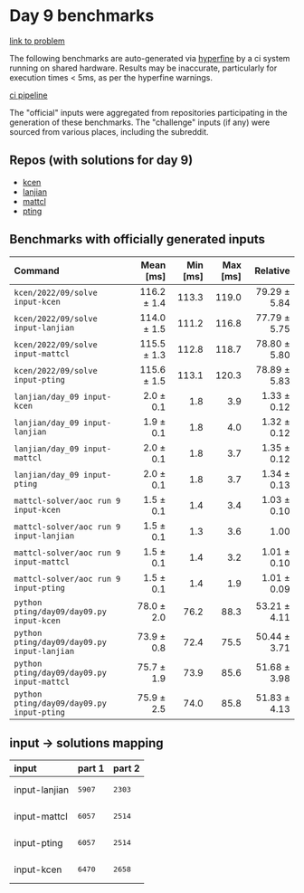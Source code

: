 # Day 9 benchmarks

[link to problem](http://adventofcode.com/2022/day/9)

The following benchmarks are auto-generated via [hyperfine](https://github.com/sharkdp/hyperfine) by a ci system running on shared hardware. Results may be inaccurate, particularly for execution times < 5ms, as per the hyperfine warnings.

[ci pipeline](http://ci.papercode.net:8080/teams/aoc2022/pipelines/aoc-compare-2022)

The "official" inputs were aggregated from repositories participating in the generation of these benchmarks. The "challenge" inputs (if any) were sourced from various places, including the subreddit.

## Repos (with solutions for day 9)


- [kcen](https://github.com/kcen/AdventOfCode)
- [lanjian](https://github.com/LanJian/aoc-2022)
- [mattcl](https://github.com/mattcl/aoc2022)
- [pting](https://github.com/pting/aoc2022)

## Benchmarks with officially generated inputs
| Command | Mean [ms] | Min [ms] | Max [ms] | Relative |
|:---|---:|---:|---:|---:|
| `kcen/2022/09/solve input-kcen` | 116.2 ± 1.4 | 113.3 | 119.0 | 79.29 ± 5.84 |
| `kcen/2022/09/solve input-lanjian` | 114.0 ± 1.5 | 111.2 | 116.8 | 77.79 ± 5.75 |
| `kcen/2022/09/solve input-mattcl` | 115.5 ± 1.3 | 112.8 | 118.7 | 78.80 ± 5.80 |
| `kcen/2022/09/solve input-pting` | 115.6 ± 1.5 | 113.1 | 120.3 | 78.89 ± 5.83 |
| `lanjian/day_09 input-kcen` | 2.0 ± 0.1 | 1.8 | 3.9 | 1.33 ± 0.12 |
| `lanjian/day_09 input-lanjian` | 1.9 ± 0.1 | 1.8 | 4.0 | 1.32 ± 0.12 |
| `lanjian/day_09 input-mattcl` | 2.0 ± 0.1 | 1.8 | 3.7 | 1.35 ± 0.12 |
| `lanjian/day_09 input-pting` | 2.0 ± 0.1 | 1.8 | 3.7 | 1.34 ± 0.13 |
| `mattcl-solver/aoc run 9 input-kcen` | 1.5 ± 0.1 | 1.4 | 3.4 | 1.03 ± 0.10 |
| `mattcl-solver/aoc run 9 input-lanjian` | 1.5 ± 0.1 | 1.3 | 3.6 | 1.00 |
| `mattcl-solver/aoc run 9 input-mattcl` | 1.5 ± 0.1 | 1.4 | 3.2 | 1.01 ± 0.10 |
| `mattcl-solver/aoc run 9 input-pting` | 1.5 ± 0.1 | 1.4 | 1.9 | 1.01 ± 0.09 |
| `python pting/day09/day09.py input-kcen` | 78.0 ± 2.0 | 76.2 | 88.3 | 53.21 ± 4.11 |
| `python pting/day09/day09.py input-lanjian` | 73.9 ± 0.8 | 72.4 | 75.5 | 50.44 ± 3.71 |
| `python pting/day09/day09.py input-mattcl` | 75.7 ± 1.9 | 73.9 | 85.6 | 51.68 ± 3.98 |
| `python pting/day09/day09.py input-pting` | 75.9 ± 2.5 | 74.0 | 85.8 | 51.83 ± 4.13 |

## input -> solutions mapping
|input|part 1|part 2|
|:---|:---|:---|
|input-lanjian|<pre>5907</pre>|<pre>2303</pre>|
|input-mattcl|<pre>6057</pre>|<pre>2514</pre>|
|input-pting|<pre>6057</pre>|<pre>2514</pre>|
|input-kcen|<pre>6470</pre>|<pre>2658</pre>|
